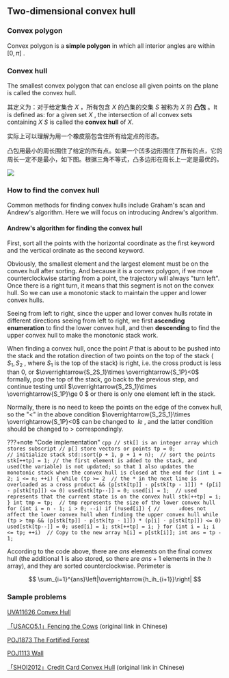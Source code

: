 ## Two-dimensional convex hull

### Convex polygon

Convex polygon is a **simple polygon** in which all interior angles are within $[0,\pi]$ .

### Convex hull

The smallest convex polygon that can enclose all given points on the plane is called the convex hull.

其定义为：对于给定集合 $X$ ，所有包含 $X$ 的凸集的交集 $S$ 被称为 $X$ 的 **凸包** 。It is defined as: for a given set $X$ , the intersection of all convex sets containing $X$ $S$ is called the **convex hull** of $X$.

实际上可以理解为用一个橡皮筋包含住所有给定点的形态。

凸包用最小的周长围住了给定的所有点。如果一个凹多边形围住了所有的点，它的周长一定不是最小，如下图。根据三角不等式，凸多边形在周长上一定是最优的。

![](./images/ch.png)

### How to find the convex hull

Common methods for finding convex hulls include Graham's scan and Andrew's algorithm. Here we will focus on introducing Andrew's algorithm.

#### Andrew's algorithm for finding the convex hull

First, sort all the points with the horizontal coordinate as the first keyword and the vertical ordinate as the second keyword.

Obviously, the smallest element and the largest element must be on the convex hull after sorting. And because it is a convex polygon, if we move counterclockwise starting from a point, the trajectory will always "turn left". Once there is a right turn, it means that this segment is not on the convex hull. So we can use a monotonic stack to maintain the upper and lower convex hulls.

Seeing from left to right, since the upper and lower convex hulls rotate in different directions seeing from left to right, we first **ascending enumeration** to find the lower convex hull, and then **descending** to find the upper convex hull to make the monotonic stack work.

When finding a convex hull, once the point $P$ that is about to be pushed into the stack and the rotation direction of two points on the top of the stack ( $S_1,S_2$ , where $S_1$ is the top of the stack) is right, i.e. the cross product is less than $0$, or $\overrightarrow{S_2S_1}\times \overrightarrow{S_1P}<0$ formally, pop the top of the stack, go back to the previous step, and continue testing until $\overrightarrow{S_2S_1}\times \overrightarrow{S_1P}\ge 0 $ or there is only one element left in the stack.

Normally, there is no need to keep the points on the edge of the convex hull, so the "$<$" in the above condition $\overrightarrow{S_2S_1}\times \overrightarrow{S_1P}<0$ can be changed to $\ le$ , and the latter condition should be changed to $>$ correspondingly.

???+note "Code implementation"
    ```cpp
    // stk[] is an integer array which stores subscript
    // p[] store vectors or points
    tp = 0;                       // initialize stack
    std::sort(p + 1, p + 1 + n);  // sort the points
    stk[++tp] = 1;
    // the first element is added to the stack, and used(the variable) is not updated; so that 1 also updates the monotonic stack when the convex hull is closed at the end
    for (int i = 2; i <= n; ++i) {
      while (tp >= 2  // the * in the next line is overloaded as a cross product
             && (p[stk[tp]] - p[stk[tp - 1]]) * (p[i] - p[stk[tp]]) <= 0)
        used[stk[tp--]] = 0;
      used[i] = 1;  // used represents that the current state is on the convex hull
      stk[++tp] = i;
    }
    int tmp = tp;  // tmp represents the size of the lower convex hull
    for (int i = n - 1; i > 0; --i)
      if (!used[i]) {
        //      ↓does not affect the lower convex hull when finding the upper convex hull
        while (tp > tmp && (p[stk[tp]] - p[stk[tp - 1]]) * (p[i] - p[stk[tp]]) <= 0)
          used[stk[tp--]] = 0;
        used[i] = 1;
        stk[++tp] = i;
      }
    for (int i = 1; i <= tp; ++i)  // Copy to the new array
      h[i] = p[stk[i]];
    int ans = tp - 1;
    ```

According to the code above, there are $ans$ elements on the final convex hull (the additional $1$ is also stored, so there are $ans+1$ elements in the $h$ array), and they are sorted counterclockwise. Perimeter is

$$
\sum_{i=1}^{ans}\left|\overrightarrow{h_ih_{i+1}}\right|
$$

### Sample problems

 [UVA11626 Convex Hull](https://uva.onlinejudge.org/index.php?option=com_onlinejudge&Itemid=8&category=78&page=show_problem&problem=2673) 

 [「USACO5.1」Fencing the Cows](https://www.luogu.com.cn/problem/P2742) (original link in Chinese)

 [POJ1873 The Fortified Forest](http://poj.org/problem?id=1873) 

 [POJ1113 Wall](http://poj.org/problem?id=1113) 

 [「SHOI2012」Credit Card Convex Hull](https://www.luogu.com.cn/problem/P3829) (original link in Chinese)
